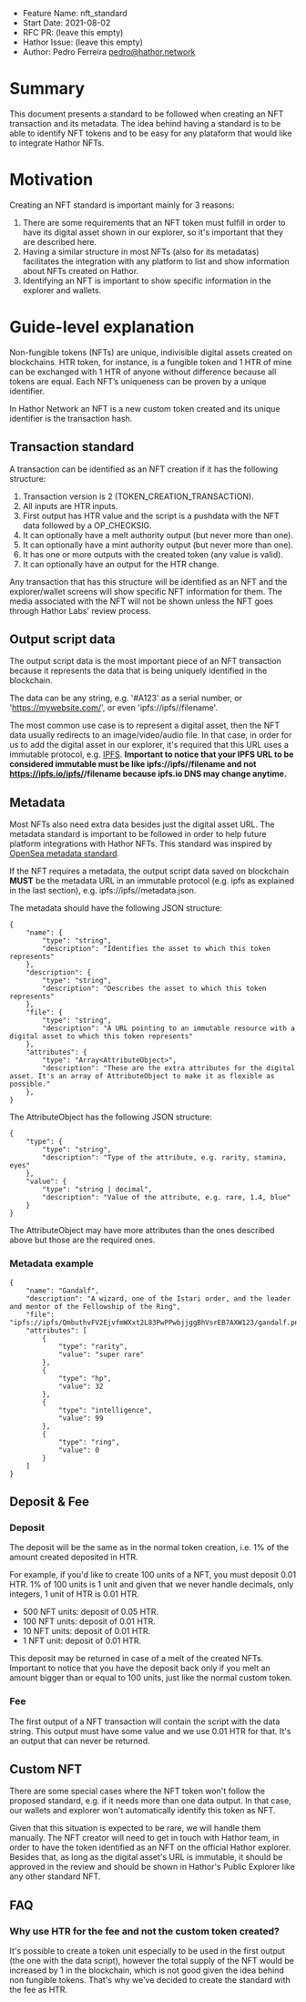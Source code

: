 - Feature Name: nft_standard
- Start Date: 2021-08-02
- RFC PR: (leave this empty)
- Hathor Issue: (leave this empty)
- Author: Pedro Ferreira <pedro@hathor.network>

# Summary
[summary]: #summary

This document presents a standard to be followed when creating an NFT transaction and its metadata. The idea behind having a standard is to be able to identify NFT tokens and to be easy for any plataform that would like to integrate Hathor NFTs.

# Motivation
[motivation]: #motivation

Creating an NFT standard is important mainly for 3 reasons:

1. There are some requirements that an NFT token must fulfill in order to have its digital asset shown in our explorer, so it's important that they are described here.
1. Having a similar structure in most NFTs (also for its metadatas) facilitates the integration with any platform to list and show information about NFTs created on Hathor. 
1. Identifying an NFT is important to show specific information in the explorer and wallets.

# Guide-level explanation
[guide-level-explanation]: #guide-level-explanation

Non-fungible tokens (NFTs) are unique, indivisible digital assets created on blockchains. HTR token, for instance, is a fungible token and 1 HTR of mine can be exchanged with 1 HTR of anyone without difference because all tokens are equal. Each NFT’s uniqueness can be proven by a unique identifier.

In Hathor Network an NFT is a new custom token created and its unique identifier is the transaction hash.

## Transaction standard

A transaction can be identified as an NFT creation if it has the following structure:

1. Transaction version is 2 (TOKEN_CREATION_TRANSACTION).
1. All inputs are HTR inputs.
1. First output has HTR value and the script is a pushdata with the NFT data followed by a OP_CHECKSIG.
1. It can optionally have a melt authority output (but never more than one).
1. It can optionally have a mint authority output (but never more than one).
1. It has one or more outputs with the created token (any value is valid).
1. It can optionally have an output for the HTR change.

Any transaction that has this structure will be identified as an NFT and the explorer/wallet screens will show specific NFT information for them. The media associated with the NFT will not be shown unless the NFT goes through Hathor Labs' review process.

## Output script data

The output script data is the most important piece of an NFT transaction because it represents the data that is being uniquely identified in the blockchain.

The data can be any string, e.g. '#A123' as a serial number, or 'https://mywebsite.com/', or even 'ipfs://ipfs/<hash>/filename'.

The most common use case is to represent a digital asset, then the NFT data usually redirects to an image/video/audio file. In that case, in order for us to add the digital asset in our explorer, it's required that this URL uses a immutable protocol, e.g. [IPFS](https://en.wikipedia.org/wiki/InterPlanetary_File_System). **Important to notice that your IPFS URL to be considered immutable must be like ipfs://ipfs/<hash>/filename and not https://ipfs.io/ipfs/<hash>/filename because ipfs.io DNS may change anytime.**

## Metadata

Most NFTs also need extra data besides just the digital asset URL. The metadata standard is important to be followed in order to help future platform integrations with Hathor NFTs. This standard was inspired by [OpenSea metadata standard](https://docs.opensea.io/docs/metadata-standards).

If the NFT requires a metadata, the output script data saved on blockchain **MUST** be the metadata URL in an immutable protocol (e.g. ipfs as explained in the last section), e.g. ipfs://ipfs/<hash>/metadata.json.

The metadata should have the following JSON structure:

```
{
    "name": {
        "type": "string",
        "description": "Identifies the asset to which this token represents"
    },
    "description": {
        "type": "string",
        "description": "Describes the asset to which this token represents"
    },
    "file": {
        "type": "string",
        "description": "A URL pointing to an immutable resource with a digital asset to which this token represents"
    },
    "attributes": {
        "type": "Array<AttributeObject>",
        "description": "These are the extra attributes for the digital asset. It's an array of AttributeObject to make it as flexible as possible."
    },
}
```

The AttributeObject has the following JSON structure:

```
{
    "type": {
        "type": "string",
        "description": "Type of the attribute, e.g. rarity, stamina, eyes"
    },
    "value": {
        "type": "string | decimal",
        "description": "Value of the attribute, e.g. rare, 1.4, blue"
    }
}
```

The AttributeObject may have more attributes than the ones described above but those are the required ones.

### Metadata example

```
{
    "name": "Gandalf",
    "description": "A wizard, one of the Istari order, and the leader and mentor of the Fellowship of the Ring",
    "file": "ipfs://ipfs/QmbuthvFV2EjvfmWXxt2L83PwPPwbjjggBhVsrEB7AXW123/gandalf.png",
    "attributes": [
        {
            "type": "rarity",
            "value": "super rare"
        },
        {
            "type": "hp",
            "value": 32
        },
        {
            "type": "intelligence",
            "value": 99
        },
        {
            "type": "ring",
            "value": 0
        }
    ]
}
```

## Deposit & Fee

### Deposit

The deposit will be the same as in the normal token creation, i.e. 1% of the amount created deposited in HTR.

For example, if you'd like to create 100 units of a NFT, you must deposit 0.01 HTR. 1% of 100 units is 1 unit and given that we never handle decimals, only integers, 1 unit of HTR is 0.01 HTR.

- 500 NFT units: deposit of 0.05 HTR.
- 100 NFT units: deposit of 0.01 HTR.
- 10 NFT units: deposit of 0.01 HTR.
- 1 NFT unit: deposit of 0.01 HTR.

This deposit may be returned in case of a melt of the created NFTs. Important to notice that you have the deposit back only if you melt an amount bigger than or equal to 100 units, just like the normal custom token.

### Fee

The first output of a NFT transaction will contain the script with the data string. This output must have some value and we use 0.01 HTR for that. It's an output that can never be returned.

## Custom NFT

There are some special cases where the NFT token won't follow the proposed standard, e.g. if it needs more than one data output. In that case, our wallets and explorer won't automatically identify this token as NFT.

Given that this situation is expected to be rare, we will handle them manually. The NFT creator will need to get in touch with Hathor team, in order to have the token identified as an NFT on the official Hathor explorer. Besides that, as long as the digital asset's URL is immutable, it should be approved in the review and should be shown in Hathor's Public Explorer like any other standard NFT.

## FAQ

### Why use HTR for the fee and not the custom token created?

It's possible to create a token unit especially to be used in the first output (the one with the data script), however the total supply of the NFT would be increased by 1 in the blockchain, which is not good given the idea behind non fungible tokens. That's why we've decided to create the standard with the fee as HTR.